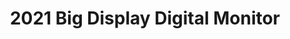 ---
title: 2021 Big Display Digital Monitor
Image01: ../../images/img/2021 Digital Monitor.jpg
image1alt: Portrait of 2021 DM
---